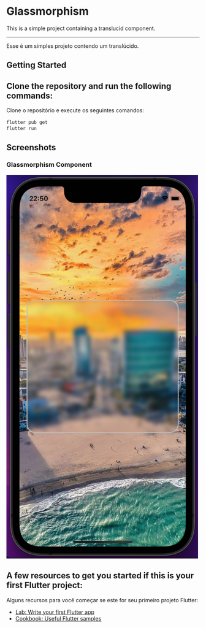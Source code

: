# Glassmorphism

This is a simple project containing a translucid component.

----------------------------------------------------------------

Esse é um simples projeto contendo um translúcido. 

## Getting Started

Clone the repository and run the following commands:
----------------------------------------------------------------
Clone o repositório e execute os seguintes comandos:
```
flutter pub get
flutter run
```

## Screenshots

### Glassmorphism Component
<img src="images/screenshots/screeshot_glassmorphism.png" width="500px" />

A few resources to get you started if this is your first Flutter project:
----------------------------------------------------------------
Alguns recursos para você começar se este for seu primeiro projeto Flutter:

- [Lab: Write your first Flutter app](https://flutter.dev/docs/get-started/codelab)
- [Cookbook: Useful Flutter samples](https://flutter.dev/docs/cookbook)


